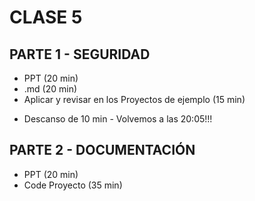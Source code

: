 # CLASE 5

## PARTE 1 - SEGURIDAD

- PPT (20 min)
- .md (20 min)
- Aplicar y revisar en los Proyectos de ejemplo (15 min)


* Descanso de 10 min - Volvemos a las 20:05!!!

## PARTE 2 - DOCUMENTACIÓN

- PPT (20 min)
- Code Proyecto (35 min)


